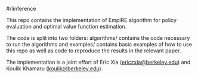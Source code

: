 #rlinference

This repo contains the implementation of EmpIRE algorithm for policy evaluation and optimal value function estimation. 

The code is split into two folders: algorithms/ contains the code necessary to run the algorithms and examples/ contains basic examples of how to use this repo as well as code to reproduce the results in the relevant paper.

The implementation is a joint effort of Eric Xia (ericzxia@berkeley.edu) and Koulik Khamaru (koulik@berkeley.edu).
